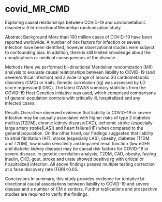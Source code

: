 # covid_MR_CMD
Exploring causal relationships between COVID-19 and cardiometabolic disorders: A bi-directional Mendelian randomization study 

Abstract
Background 
More than 100 million cases of COVID-19 have been reported worldwide. A number of risk factors for infection or severe infection have been identified, however observational studies were subject to confounding bias. In addition, there is still limited knowledge about the complications or medical consequences of the disease. 

Methods 
Here we performed bi-directional Mendelian randomization (MR) analysis to evaluate causal relationships between liability to COVID-19 (and severe/critical infection) and a wide range of around 30 cardiometabolic disorders (CMD) or traits. Genetic correlation (rg) was assessed by LD score regression(LDSC). The latest GWAS summary statistics from the COVID-19 Host Genetics Initiative was used, which comprised comparisons of general population controls with critically ill, hospitalized and any infected cases. 

Results 
Overall we observed evidence that liability to COVID-19 or severe infection may be causally associated with higher risks of type 2 diabetes mellitus(T2DM), chronic kidney disease(CKD), ischemic stroke (especially large artery stroke[LAS]) and heart failure(HF) when compared to the general population. On the other hand, our findings suggested that liability to atrial fibrillation (AF), stroke (especially LAS), obesity, diabetes (T1DM and T2DM), low insulin sensitivity and impaired renal function (low eGFR and diabetic kidney disease) may be causal risk factors for COVID-19 or severe disease. In genetic correlation analysis, T2DM, CAD, obesity, fasting insulin, CKD, gout, stroke and urate showed positive rg with critical or hospitalized infection. All above findings passed multiple testing correction at a false discovery rate (FDR)<0.05.  

Conclusions
In summary, this study provides evidence for tentative bi-directional causal associations between liability to  COVID-19 and severe disease and a number of CM disorders. Further replications and prospective studies are required to verify the findings. 

